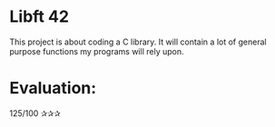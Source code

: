 # Libft 42
This project is about coding a C library. It will contain a lot of general purpose functions my programs will rely upon.

# Evaluation:
125/100
✰✰✰

